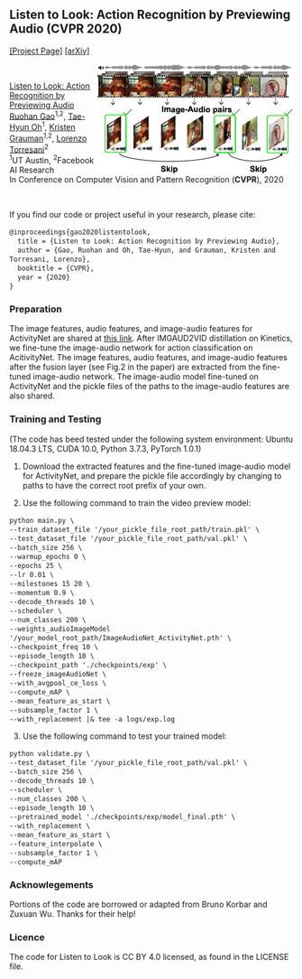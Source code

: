 ## Listen to Look: Action Recognition by Previewing Audio (CVPR 2020)
[[Project Page]](http://vision.cs.utexas.edu/projects/listen_to_look/)    [[arXiv]](https://arxiv.org/abs/1912.04487) 

<img src='listen_to_look_teaser.png' align="right" width=350>

<br/>

[Listen to Look: Action Recognition by Previewing Audio](https://arxiv.org/abs/1912.04487)  
 [Ruohan Gao](https://www.cs.utexas.edu/~rhgao/)<sup>1,2</sup>,  [Tae-Hyun Oh](https://thohkaistackr.wixsite.com/page)<sup>1</sup>,  [Kristen Grauman](http://www.cs.utexas.edu/~grauman/)<sup>1,2</sup>, [Lorenzo Torresani](https://www.cs.dartmouth.edu/~lorenzo/home.html)<sup>2</sup> <br/>
 <sup>1</sup>UT Austin, <sup>2</sup>Facebook AI Research  
 In Conference on Computer Vision and Pattern Recognition (**CVPR**), 2020  
 
<br/>

If you find our code or project useful in your research, please cite:

    @inproceedings{gao2020listentolook,
      title = {Listen to Look: Action Recognition by Previewing Audio},
      author = {Gao, Ruohan and Oh, Tae-Hyun, and Grauman, Kristen and Torresani, Lorenzo},
      booktitle = {CVPR},
      year = {2020}
    }

### Preparation
The image features, audio features, and image-audio features for ActivityNet are shared at [this link](https://utexas.box.com/s/8rxijymjo0kx4e9jk7byobdc8vnf377l). After IMGAUD2VID distillation on Kinetics, we fine-tune the image-audio network for action classification on AcitivityNet. The image features, audio features, and image-audio features after the fusion layer (see Fig.2 in the paper) are extracted from the fine-tuned image-audio network. The image-audio model fine-tuned on ActivityNet and the pickle files of the paths to the image-audio features are also shared.

### Training and Testing
(The code has beed tested under the following system environment: Ubuntu 18.04.3 LTS, CUDA 10.0, Python 3.7.3, PyTorch 1.0.1)
1. Download the extracted features and the fine-tuned image-audio model for ActivityNet, and prepare the pickle file accordingly by changing to paths to have the correct root prefix of your own.

2. Use the following command to train the video preview model:
```
python main.py \
--train_dataset_file '/your_pickle_file_root_path/train.pkl' \
--test_dataset_file '/your_pickle_file_root_path/val.pkl' \
--batch_size 256 \
--warmup_epochs 0 \
--epochs 25 \
--lr 0.01 \
--milestones 15 20 \
--momentum 0.9 \
--decode_threads 10 \
--scheduler \
--num_classes 200 \
--weights_audioImageModel '/your_model_root_path/ImageAudioNet_ActivityNet.pth' \
--checkpoint_freq 10 \
--episode_length 10 \
--checkpoint_path './checkpoints/exp' \
--freeze_imageAudioNet \
--with_avgpool_ce_loss \
--compute_mAP \
--mean_feature_as_start \
--subsample_factor 1 \
--with_replacement |& tee -a logs/exp.log
```

3. Use the following command to test your trained model:
```
python validate.py \
--test_dataset_file '/your_pickle_file_root_path/val.pkl' \
--batch_size 256 \
--decode_threads 10 \
--scheduler \
--num_classes 200 \
--episode_length 10 \
--pretrained_model './checkpoints/exp/model_final.pth' \
--with_replacement \
--mean_feature_as_start \
--feature_interpolate \
--subsample_factor 1 \
--compute_mAP
```

### Acknowlegements
Portions of the code are borrowed or adapted from Bruno Korbar and Zuxuan Wu. Thanks for their help!

### Licence
The code for Listen to Look is CC BY 4.0 licensed, as found in the LICENSE file.
